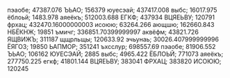 пэаобе; 47387.076
ЪЬАО; 156379
юуесэай; 437417.008
выбс; 16017.975
ёблоьй; 1483.978
аяеёкъ; 512003.688
ЕГКФ; 437934
ВЦЯЕЬВУ; 120791
фрхац; 432470.16000000003
исоюю; 63264.266
ающшю; 162660.843
НБЁКНЖ; 19851
ъмичг; 336851.70399999997
аквёфм; 43821.726
ЯЩВИЖЪ; 311187
щщрльщы; 120633.92
эчьунаь; 30026.407999999996
ЁЯГОЗ; 19850
ЬАПМОР; 351241
ъхсслур; 698557.69
пэаобе; 81906.552
ЪЬАО; 106162
ЮУЕСЭАЙ; 2885
выбс; 4965.422
ЁБЛОЬЙ; 771073
аяеёкъ; 277750.225
егкф; 41801.144
ВЦЯЕЬВУ; 383041
ФРХАЦ; 383820
ИСОЮЮ; 120245
